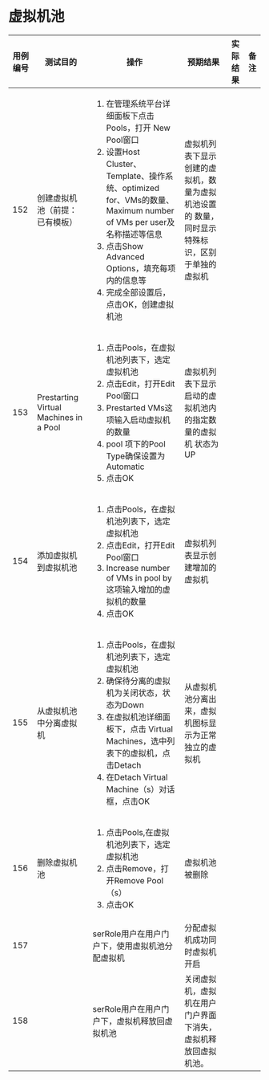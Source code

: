 # 虚拟机池

|用例编号|测试目的|操作|预期结果|实际结果|备注|
|--------|--------|----|--------|--------|----|
|152     |创建虚拟机池（前提：已有模板）|<ol><li>在管理系统平台详细面板下点击Pools，打开 New Pool窗口</li><li>设置Host Cluster、Template、操作系统、optimized for、VMs的数量、Maximum number of VMs per user及名称描述等信息</li><li>点击Show Advanced Options，填充每项内的信息等</li><li>完成全部设置后，点击OK，创建虚拟机池</li></ol>|虚拟机列表下显示创建的虚拟机，数量为虚拟机池设置的 数量，同时显示特殊标识，区别于单独的虚拟机|||
|153     |Prestarting Virtual Machines in a Pool|<ol><li>点击Pools，在虚拟机池列表下，选定虚拟机池</li><li>点击Edit，打开Edit Pool窗口</li><li>Prestarted VMs这项输入启动虚拟机的数量</li><li>pool 项下的Pool Type确保设置为Automatic</li><li>点击OK</li></ol>|虚拟机列表下显示启动的虚拟机池内的指定数量的虚拟机 状态为UP|||
|154     |添加虚拟机到虚拟机池|<ol><li>点击Pools，在虚拟机池列表下，选定虚拟机池</li><li>点击Edit，打开Edit Pool窗口</li><li>Increase number of VMs in pool by这项输入增加的虚拟机的数量</li><li>点击OK</li></ol>|虚拟机列表显示创建增加的虚拟机|||
|155     |从虚拟机池中分离虚拟机|<ol><li>点击Pools，在虚拟机池列表下，选定虚拟机池</li><li>确保待分离的虚拟机为关闭状态，状态为Down</li><li>在虚拟机池详细面板下，点击 Virtual Machines，选中列表下的虚拟机，点击Detach</li><li>在Detach Virtual Machine（s）对话框，点击OK</li></ol>|从虚拟机池分离出来，虚拟机图标显示为正常独立的虚拟机|||
|156     |删除虚拟机池|<ol><li>点击Pools,在虚拟机池列表下，选定虚拟机池</li><li>点击Remove，打开Remove Pool（s）</li><li>点击OK</li></ol>|虚拟机池被删除|||
|157     ||serRole用户在用户门户下，使用虚拟机池分配虚拟机|分配虚拟机成功同时虚拟机开启|||
|158     ||serRole用户在用户门户下，虚拟机释放回虚拟机池|关闭虚拟机，虚拟机在用户门户界面下消失，虚拟机释放回虚拟机池。|||

